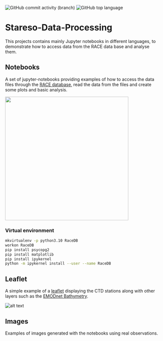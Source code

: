 ![GitHub commit activity (branch)](https://img.shields.io/github/commit-activity/m/gher-uliege/Stareso-Data-Processing) ![GitHub top language](https://img.shields.io/github/languages/top/gher-uliege/Stareso-Data-Processing) 

# Stareso-Data-Processing

This projects contains mainly Jupyter notebooks in different languages, to demonstrate how to access data from the RACE data base and analyse them.

## Notebooks

A set of jupyter-notebooks providing examples of how to access the data files through the [RACE database](http://www.gitan.ulg.ac.be/cms/index.php?page=donnees-de-stareso#1.), read the data from the files and create some plots and basic analysis.

<img src="./figures/windrose-20170511.png" width="400" />

### Virtual environment

```bash
mkvirtualenv -p python3.10 RaceDB
workon RaceDB
pip install psycopg2
pip install matplotlib
pip install ipykernel
python -m ipykernel install --user --name RaceDB
```

## Leaflet

A simple example of a [leaflet](map) displaying the CTD stations along with other layers such as the [EMODnet Bathymetry](http://www.emodnet-bathymetry.eu/).

![alt text](./figures/leafletstareso.png "Leaflet map around Calvi")

## Images

Examples of images generated with the notebooks using real observations.
